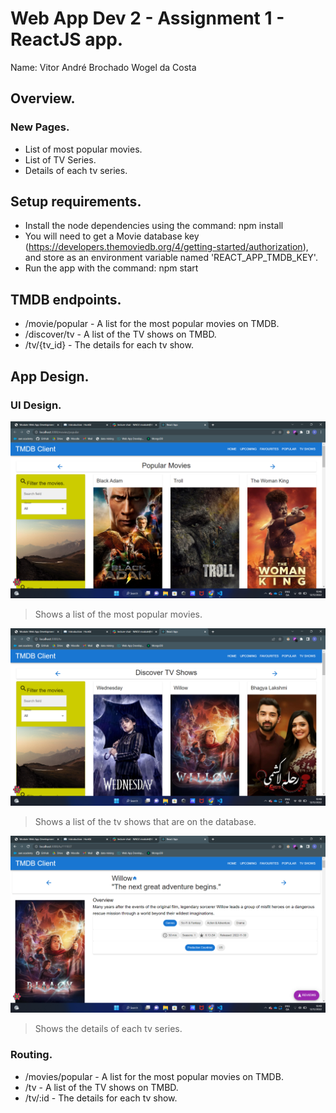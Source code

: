 # Web App Dev 2 - Assignment 1 - ReactJS app.

Name: Vitor André Brochado Wogel da Costa

## Overview.

### New Pages.

+ List of most popular movies.
+ List of TV Series.
+ Details of each tv series.

## Setup requirements.

+ Install the node dependencies using the command: npm install
+ You will need to get a Movie database key (https://developers.themoviedb.org/4/getting-started/authorization), and store as an environment variable named 'REACT_APP_TMDB_KEY'.
+ Run the app with the command: npm start

## TMDB endpoints.

+ /movie/popular - A list for the most popular movies on TMDB.
+ /discover/tv - A list of the TV shows on TMBD. 
+ /tv/{tv_id} - The details for each tv show.

## App Design.

### UI Design.

![](./images/popular.png)

>Shows a list of the most popular movies.

![](./images/tvshows.png)

>Shows a list of the tv shows that are on the database.

![](./images/details.png)

>Shows the details of each tv series.

### Routing.

+ /movies/popular - A list for the most popular movies on TMDB.
+ /tv - A list of the TV shows on TMBD.
+ /tv/:id - The details for each tv show.
